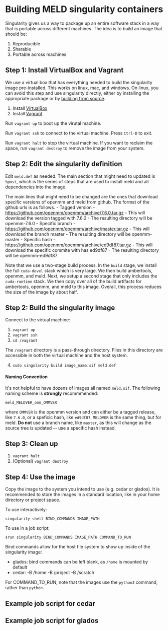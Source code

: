 # Building MELD singularity containers

Singularity gives us a way to package up an entire software
stack in a way that is portable across different machines.
The idea is to build an image that should be:

1. Reproducible
2. Sharable
3. Portable across machines


## Step 1: Install VirtualBox and Vagrant

We use a virtual box that has everything needed to build the singularity image
pre-installed. This works on linux, mac, and windows. On linux, you can avoid
this step and use singularity directly, either by installing the appropriate
package or by [building from source](https://sylabs.io/guides/3.5/admin-guide/installation.html).

1. Install [VirtualBox](https://www.virtualbox.org)
2. Install [Vagrant](https://www.virtualbox.org)

Run `vagrant up` to boot up the virutal machine. 

Run `vagrant ssh` to connect to the virtual machine. Press `Ctrl-D` to exit.

Run `vagrant halt` to stop the virtual machine. If you want to reclaim the space,
run `vagrant destroy` to remove the image from your system.

## Step 2: Edit the singularity definition

Edit `meld.def` as needed. The main section that might need to updated is `%post`,
which is the series of steps that are used to install meld and all dependencies
into the image.

The main lines that might need to be changed are the ones that download specific
versions of openmm and meld from github. The format of the github urls is as follows.
    - Tagged version
        - https://github.com/openmm/openmm/archive/7.6.0.tar.gz
            - This will download the version tagged with 7.6.0
            - The resulting directory will be openmm-7.6.0
    - Specific branch
        - https://github.com/openmm/openmm/archive/master.tar.gz
            - This will download the branch master
            - The resulting directory will be openmm-master
    - Specific hash
        - https://github.com/openmm/openmm/archive/ed9df87.tar.gz
            - This will download the specific commite with has ed9df87
            - The resulting directory will be openmm-ed9df87

Note that we use a two-stage build process. In the `build` stage, we
install the full `cuda-devel` stack which is very large. We then build
ambertools, openmm, and meld. Next, we setup a second stage that only
includes the `cuda-runtime` stack. We then copy over all of the build
artifacts for ambertools, openmm, and meld to this image. Overall, this
process reduces the size of the image by about half.

## Step 2: Build the singularity image

Connect to the virtual machine:
1. `vagrant up`
2. `vagrant ssh`
3. `cd /vagrant`

The `/vagrant` directory is a pass-through directory. Files in this directory are
accessible in both the virtual machine and the host system.

4. `sudo singularity build image_name.sif meld.def`

#### Naming Convention

It's not helpful to have dozens of images all named `meld.sif`. The following
naming scheme is **strongly** recommmended:

```
meld_MELDVER_omm_OMMVER
```

where `OMMVER` is the openmm version and can either be a tagged release, like
`7.6.0`, or a speficic hash, like `ed9df87`. `MELDVER` is the same thing, but
for meld. **Do not** use a branch name, like `master`, as this will change as
the source tree is updated -- use a specific hash instead.

## Step 3: Clean up
1. `vagrant halt`
2. (Optional) `vagrant destroy`

## Step 4: Use the image

Copy the image to the system you intend to use (e.g. cedar or glados).
It is recommended to store the images in a standard location, like in your
home directory or project space.

To use interactively:

```
singularity shell BIND_COMMANDS IMAGE_PATH
```

To use in a job script:

```
srun singularity BIND_COMMANDS IMAGE_PATH COMMAND_TO_RUN
```

Bind commands allow for the host file system to show up
inside of the singularity image:

- glados: bind commands can be left blank, as `/home` is mounted by default
- cedar: -B /home -B /project -B /scratch

For COMMAND_TO_RUN, note that the images use the `python3` command, rather
than `python`.

## Example job script for cedar

## Example job script for glados
